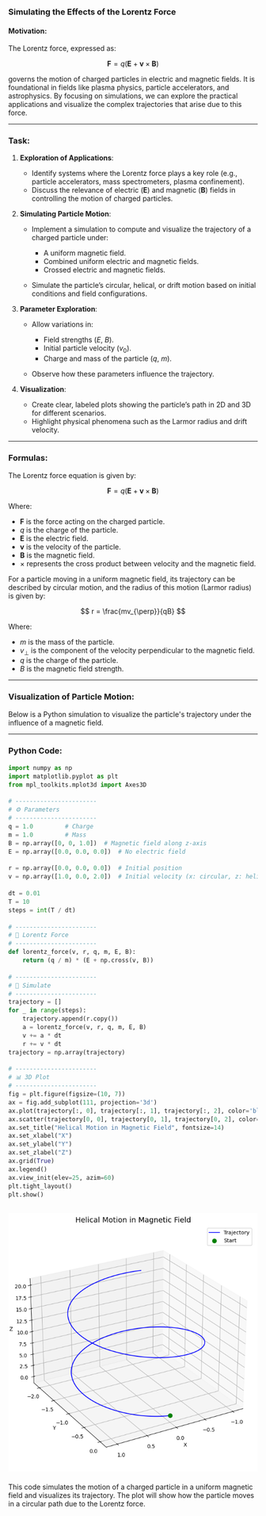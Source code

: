 ### **Simulating the Effects of the Lorentz Force**

#### **Motivation**:

The Lorentz force, expressed as:

$$
\mathbf{F} = q (\mathbf{E} + \mathbf{v} \times \mathbf{B})
$$

governs the motion of charged particles in electric and magnetic fields. It is foundational in fields like plasma physics, particle accelerators, and astrophysics. By focusing on simulations, we can explore the practical applications and visualize the complex trajectories that arise due to this force.

---

### **Task**:

1. **Exploration of Applications**:

   * Identify systems where the Lorentz force plays a key role (e.g., particle accelerators, mass spectrometers, plasma confinement).
   * Discuss the relevance of electric ($\mathbf{E}$) and magnetic ($\mathbf{B}$) fields in controlling the motion of charged particles.

2. **Simulating Particle Motion**:

   * Implement a simulation to compute and visualize the trajectory of a charged particle under:

     * A uniform magnetic field.
     * Combined uniform electric and magnetic fields.
     * Crossed electric and magnetic fields.
   * Simulate the particle’s circular, helical, or drift motion based on initial conditions and field configurations.

3. **Parameter Exploration**:

   * Allow variations in:

     * Field strengths ($E$, $B$).
     * Initial particle velocity ($v_0$).
     * Charge and mass of the particle ($q$, $m$).
   * Observe how these parameters influence the trajectory.

4. **Visualization**:

   * Create clear, labeled plots showing the particle’s path in 2D and 3D for different scenarios.
   * Highlight physical phenomena such as the Larmor radius and drift velocity.

---

### **Formulas**:

The Lorentz force equation is given by:

$$
\mathbf{F} = q (\mathbf{E} + \mathbf{v} \times \mathbf{B})
$$

Where:

* $\mathbf{F}$ is the force acting on the charged particle.
* $q$ is the charge of the particle.
* $\mathbf{E}$ is the electric field.
* $\mathbf{v}$ is the velocity of the particle.
* $\mathbf{B}$ is the magnetic field.
* $\times$ represents the cross product between velocity and the magnetic field.

For a particle moving in a uniform magnetic field, its trajectory can be described by circular motion, and the radius of this motion (Larmor radius) is given by:

$$
r = \frac{mv_{\perp}}{qB}
$$

Where:

* $m$ is the mass of the particle.
* $v_{\perp}$ is the component of the velocity perpendicular to the magnetic field.
* $q$ is the charge of the particle.
* $B$ is the magnetic field strength.

---

### **Visualization of Particle Motion**:

Below is a Python simulation to visualize the particle's trajectory under the influence of a magnetic field.

---

### **Python Code**:

```python
import numpy as np
import matplotlib.pyplot as plt
from mpl_toolkits.mplot3d import Axes3D

# -----------------------
# ⚙️ Parameters
# -----------------------
q = 1.0         # Charge
m = 1.0         # Mass
B = np.array([0, 0, 1.0])  # Magnetic field along z-axis
E = np.array([0.0, 0.0, 0.0])  # No electric field

r = np.array([0.0, 0.0, 0.0])  # Initial position
v = np.array([1.0, 0.0, 2.0])  # Initial velocity (x: circular, z: helical)

dt = 0.01
T = 10
steps = int(T / dt)

# -----------------------
# 🔁 Lorentz Force
# -----------------------
def lorentz_force(v, r, q, m, E, B):
    return (q / m) * (E + np.cross(v, B))

# -----------------------
# 🧮 Simulate
# -----------------------
trajectory = []
for _ in range(steps):
    trajectory.append(r.copy())
    a = lorentz_force(v, r, q, m, E, B)
    v += a * dt
    r += v * dt
trajectory = np.array(trajectory)

# -----------------------
# 📊 3D Plot
# -----------------------
fig = plt.figure(figsize=(10, 7))
ax = fig.add_subplot(111, projection='3d')
ax.plot(trajectory[:, 0], trajectory[:, 1], trajectory[:, 2], color='blue', label='Trajectory')
ax.scatter(trajectory[0, 0], trajectory[0, 1], trajectory[0, 2], color='green', s=60, label='Start')
ax.set_title("Helical Motion in Magnetic Field", fontsize=14)
ax.set_xlabel("X")
ax.set_ylabel("Y")
ax.set_zlabel("Z")
ax.grid(True)
ax.legend()
ax.view_init(elev=25, azim=60)
plt.tight_layout()
plt.show()
```
![alt text](image-2.png)
---

This code simulates the motion of a charged particle in a uniform magnetic field and visualizes its trajectory. The plot will show how the particle moves in a circular path due to the Lorentz force.

